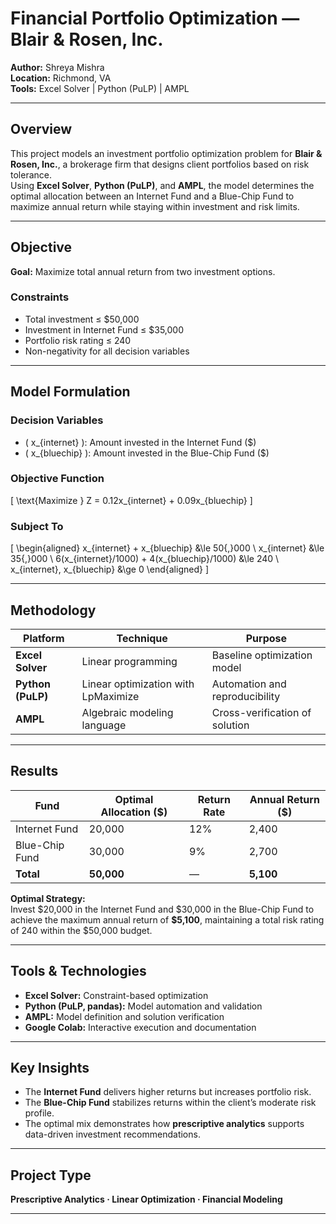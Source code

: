 # Financial Portfolio Optimization — Blair & Rosen, Inc.

**Author:** Shreya Mishra   
**Location:** Richmond, VA  
**Tools:** Excel Solver | Python (PuLP) | AMPL  

---

## Overview
This project models an investment portfolio optimization problem for **Blair & Rosen, Inc.**, a brokerage firm that designs client portfolios based on risk tolerance.  
Using **Excel Solver**, **Python (PuLP)**, and **AMPL**, the model determines the optimal allocation between an Internet Fund and a Blue-Chip Fund to maximize annual return while staying within investment and risk limits.

---

## Objective
**Goal:** Maximize total annual return from two investment options.

### Constraints
- Total investment ≤ \$50,000  
- Investment in Internet Fund ≤ \$35,000  
- Portfolio risk rating ≤ 240  
- Non-negativity for all decision variables  

---

## Model Formulation

### Decision Variables
- \( x_{internet} \): Amount invested in the Internet Fund (\$)  
- \( x_{bluechip} \): Amount invested in the Blue-Chip Fund (\$)

### Objective Function
\[
\text{Maximize } Z = 0.12x_{internet} + 0.09x_{bluechip}
\]

### Subject To
\[
\begin{aligned}
x_{internet} + x_{bluechip} &\le 50{,}000 \\
x_{internet} &\le 35{,}000 \\
6(x_{internet}/1000) + 4(x_{bluechip}/1000) &\le 240 \\
x_{internet}, x_{bluechip} &\ge 0
\end{aligned}
\]

---

## Methodology

| Platform | Technique | Purpose |
|-----------|------------|----------|
| **Excel Solver** | Linear programming | Baseline optimization model |
| **Python (PuLP)** | Linear optimization with LpMaximize | Automation and reproducibility |
| **AMPL** | Algebraic modeling language | Cross-verification of solution |

---

## Results

| Fund | Optimal Allocation (\$) | Return Rate | Annual Return (\$) |
|------|--------------------------|--------------|--------------------|
| Internet Fund | 20,000 | 12% | 2,400 |
| Blue-Chip Fund | 30,000 | 9% | 2,700 |
| **Total** | **50,000** | — | **5,100** |

**Optimal Strategy:**  
Invest \$20,000 in the Internet Fund and \$30,000 in the Blue-Chip Fund to achieve the maximum annual return of **\$5,100**, maintaining a total risk rating of 240 within the \$50,000 budget.

---

## Tools & Technologies
- **Excel Solver:** Constraint-based optimization  
- **Python (PuLP, pandas):** Model automation and validation  
- **AMPL:** Model definition and solution verification  
- **Google Colab:** Interactive execution and documentation  

---

## Key Insights
- The **Internet Fund** delivers higher returns but increases portfolio risk.  
- The **Blue-Chip Fund** stabilizes returns within the client’s moderate risk profile.  
- The optimal mix demonstrates how **prescriptive analytics** supports data-driven investment recommendations.

---

## Project Type
**Prescriptive Analytics · Linear Optimization · Financial Modeling**

---

